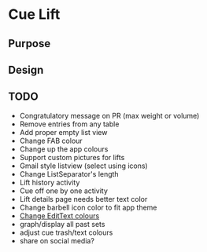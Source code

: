 # Cue Lift

## Purpose

## Design
## TODO

- Congratulatory message on PR (max weight or volume)
- Remove entries from any table
- Add proper empty list view
- Change FAB colour
- Change up the app colours
- Support custom pictures for lifts
- Gmail style listview (select using icons)
- Change ListSeparator's length
- Lift history activity
- Cue off one by one activity
- Lift details page needs better text color
- Change barbell icon color to fit app theme
- [Change EditText colours](http://stackoverflow.com/questions/26574328/changing-edittext-bottom-line-color-with-appcompat-v7)
- graph/display all past sets
- adjust cue trash/text colours
- share on social media?